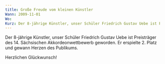 ```yaml
---
title: Große Freude vom kleinen Künstler
Wann: 2009-11-01
Wo: 
Kurz: Der 8-jährige Künstler, unser Schüler Friedrich Gustav Uebe ist Preisträger des 14. Sächsischen Akkordeonwettbewerb geworden. Er erspielte 2. Platz und gewann Herzen des Publikums. - Herzlichen Glückwunsch!
---
```


Der 8-jährige Künstler, unser Schüler Friedrich Gustav Uebe ist Preisträger des 14. Sächsischen Akkordeonwettbewerb geworden. Er erspielte 2. Platz und gewann Herzen des Publikums.

Herzlichen Glückwunsch!